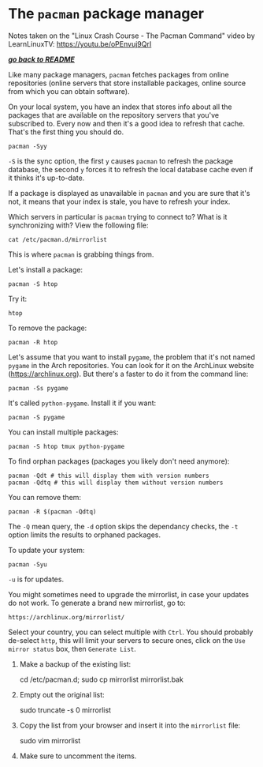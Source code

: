 # The `pacman` package manager

Notes taken on the "Linux Crash Course - The Pacman Command" video by
LearnLinuxTV: https://youtu.be/oPEnvuj9QrI

[***go back to README***](/README.md)  

Like many package managers, `pacman` fetches packages from online repositories
(online servers that store installable packages, online source from which you
can obtain software).

On your local system, you have an index that stores info about all the packages
that are available on the repository servers that you've subscribed to. Every
now and then it's a good idea to refresh that cache. That's the first thing you
should do.

    pacman -Syy 

`-S` is the sync option, the first `y` causes `pacman` to refresh the package 
database, the second `y` forces it to refresh the local database cache even if 
it thinks it's up-to-date.

If a package is displayed as unavailable in `pacman` and you are sure that it's
not, it means that your index is stale, you have to refresh your index. 

Which servers in particular is `pacman` trying to connect to? What is it
synchronizing with? View the following file:

    cat /etc/pacman.d/mirrorlist

This is where `pacman` is grabbing things from.

Let's install a package:

    pacman -S htop

Try it:

    htop

To remove the package:

    pacman -R htop

Let's assume that you want to install `pygame`, the problem that it's not named
`pygame` in the Arch repositories. You can look for it on the ArchLinux website
(https://archlinux.org). But there's a faster to do it from the command line:

    pacman -Ss pygame

It's called `python-pygame`. Install it if you want:

    pacman -S pygame

You can install multiple packages:

    pacman -S htop tmux python-pygame

To find orphan packages (packages you likely don't need anymore):

    pacman -Qdt # this will display them with version numbers
    pacman -Qdtq # this will display them without version numbers

You can remove them:

    pacman -R $(pacman -Qdtq)

The `-Q` mean query, the `-d` option skips the dependancy checks, the `-t`
option limits the results to orphaned packages. 

To update your system:

    pacman -Syu

`-u` is for updates. 

You might sometimes need to upgrade the mirrorlist, in case your updates do not
work. To generate a brand new mirrorlist, go to:

    https://archlinux.org/mirrorlist/

Select your country, you can select multiple with `Ctrl`. You should probably
de-select `http`, this will limit your servers to secure ones, click on the
`Use mirror status` box, then `Generate List`. 

1. Make a backup of the existing list:

    cd /etc/pacman.d;
    sudo cp mirrorlist mirrorlist.bak

1. Empty out the original list:

    sudo truncate -s 0 mirrorlist

1. Copy the list from your browser and insert it into the `mirrorlist` file:

    sudo vim mirrorlist

1. Make sure to uncomment the items.
